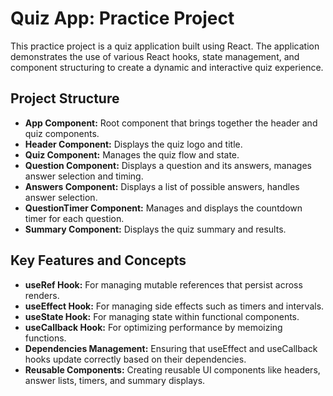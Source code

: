 # Quiz App: Practice Project
This practice project is a quiz application built using React. The application demonstrates the use of various React hooks, state management, and component structuring to create a dynamic and interactive quiz experience.

## Project Structure
- **App Component:** Root component that brings together the header and quiz components.
- **Header Component:** Displays the quiz logo and title.
- **Quiz Component:** Manages the quiz flow and state.
- **Question Component:** Displays a question and its answers, manages answer selection and timing.
- **Answers Component:** Displays a list of possible answers, handles answer selection.
- **QuestionTimer Component:** Manages and displays the countdown timer for each question.
- **Summary Component:** Displays the quiz summary and results.

## Key Features and Concepts
- **useRef Hook:** For managing mutable references that persist across renders.
- **useEffect Hook:** For managing side effects such as timers and intervals.
- **useState Hook:** For managing state within functional components.
- **useCallback Hook:** For optimizing performance by memoizing functions.
- **Dependencies Management:** Ensuring that useEffect and useCallback hooks update correctly based on their dependencies.
- **Reusable Components:** Creating reusable UI components like headers, answer lists, timers, and summary displays.